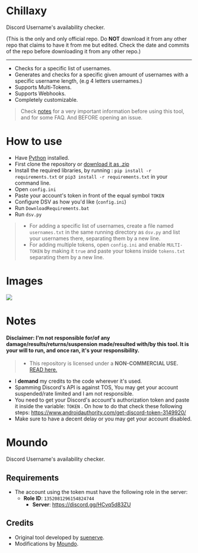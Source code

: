 # Chillaxy
Discord Username's availability checker.

(This is the only and only official repo. Do **NOT** download it from any other repo that claims to have it from me but edited. Check the date and commits of the repo before downloading it from any other repo.)


---
- Checks for a specific list of usernames.
- Generates and checks for a specific given amount of usernames with a specific username length, (e.g 4 letters usernames.)
- Supports Multi-Tokens.
- Supports Webhooks.
- Completely customizable.
  
 > Check <a href =#notes >notes</a> for a very important information before using this tool, and for some FAQ. And BEFORE opening an issue.

# How to use
- Have <a href="https://www.python.org/">Python</a> installed.
- First clone the repository or <a href="https://mrmoundo.github.io/ChillaxyStore/">download it as .zip</a>
- Install the required libraries, by running : ```pip install -r requirements.txt``` or `pip3 install -r requirements.txt` in your command line.
- Open `config.ini`
- Paste your account's token in front of the equal symbol `TOKEN`
- Configure DSV as how you'd like (`config.ini`)
- Run `DownloadRequirements.bat`
- Run `dsv.py` 

> - For adding a specific list of usernames, create a file named `usernames.txt` in the same running directory as `dsv.py` and list your usernames there, separating them by a new line.
> - For adding multiple tokens, open `config.ini` and enable `MULTI-TOKEN` by making it `true` and paste your tokens inside `tokens.txt` separating them by a new line.


# Images
![](./images/1.png)


# Notes
#### Disclaimer: I'm not responsible for/of any damage/results/returns/suspension made/resulted with/by this tool. It is your will to run, and once ran, it's your responsibility.



> - This repository is licensed under a **NON-COMMERCIAL USE.** <a href="https://github.com/MrMoundo/Discord-Username-Checker/blob/main/LICENSE">READ here.</a>

- I **demand** my credits to the code wherever it's used.
- Spamming Discord's API is against TOS, You may get your account suspended/rate limited and I am not responsible.
- You need to get your Discord's account's authorization token and paste it inside the variable: `TOKEN` . On how to do that check these following steps: https://www.androidauthority.com/get-discord-token-3149920/
- Make sure to have a decent delay or you may get your account disabled. 


# Moundo
Discord Username's availability checker.

## Requirements
- The account using the token must have the following role in the server:
  - **Role ID**: `1352081296154824744`
    - **Server**: https://discord.gg/HCvq5d83ZU
## Credits
- Original tool developed by [suenerve](https://github.com/suenerve).
- Modifications by [Moundo](https://github.com/MrMoundo).
